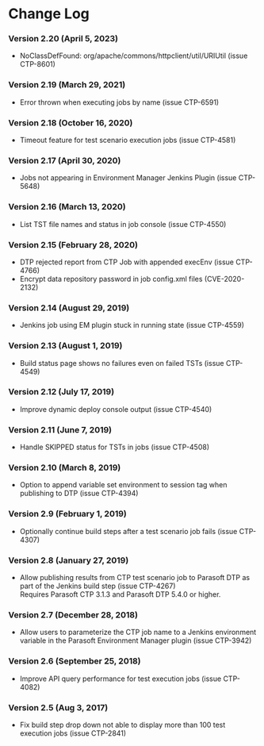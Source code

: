 # Change Log

### Version 2.20 (April 5, 2023)

-   NoClassDefFound: org/apache/commons/httpclient/util/URIUtil (issue CTP-8601)

### Version 2.19 (March 29, 2021)

-   Error thrown when executing jobs by name (issue CTP-6591)

### Version 2.18 (October 16, 2020)

-   Timeout feature for test scenario execution jobs (issue CTP-4581)

### Version 2.17 (April 30, 2020)

-   Jobs not appearing in Environment Manager Jenkins Plugin (issue CTP-5648)

### Version 2.16 (March 13, 2020)

-   List TST file names and status in job console (issue CTP-4550)

### Version 2.15 (February 28, 2020)

-   DTP rejected report from CTP Job with appended execEnv (issue CTP-4766)
-   Encrypt data repository password in job config.xml files (CVE-2020-2132)

### Version 2.14 (August 29, 2019)

-   Jenkins job using EM plugin stuck in running state (issue CTP-4559)

### Version 2.13 (August 1, 2019)

-   Build status page shows no failures even on failed TSTs (issue
    CTP-4549)

### Version 2.12 (July 17, 2019)

-   Improve dynamic deploy console output (issue CTP-4540)

### Version 2.11 (June 7, 2019)

-   Handle SKIPPED status for TSTs in jobs (issue CTP-4508)

### Version 2.10 (March 8, 2019)

-   Option to append variable set environment to session tag when
    publishing to DTP (issue CTP-4394)

### Version 2.9 (February 1, 2019)

-   Optionally continue build steps after a test scenario job
    fails (issue CTP-4307)

### Version 2.8 (January 27, 2019)

-   Allow publishing results from CTP test scenario job to Parasoft
    DTP as part of the Jenkins build step (issue CTP-4267)  
    Requires Parasoft CTP 3.1.3 and Parasoft DTP 5.4.0 or higher.

### Version 2.7 (December 28, 2018)

-   Allow users to parameterize the CTP job name to a Jenkins
    environment variable in the Parasoft Environment Manager
    plugin (issue CTP-3942)

### Version 2.6 (September 25, 2018)

-   Improve API query performance for test execution jobs (issue CTP-4082)

### Version 2.5 (Aug 3, 2017)

-   Fix build step drop down not able to display more than 100 test
    execution jobs (issue CTP-2841)
